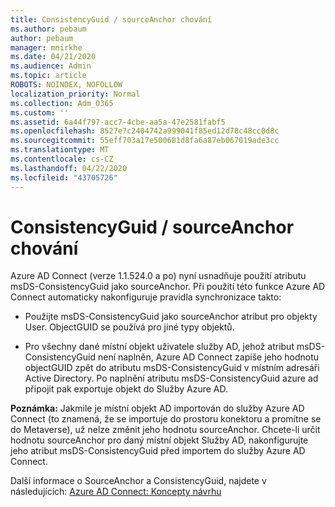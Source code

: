 ```yaml
---
title: ConsistencyGuid / sourceAnchor chování
ms.author: pebaum
author: pebaum
manager: mnirkhe
ms.date: 04/21/2020
ms.audience: Admin
ms.topic: article
ROBOTS: NOINDEX, NOFOLLOW
localization_priority: Normal
ms.collection: Adm_O365
ms.custom: ''
ms.assetid: 6a44f797-acc7-4cbe-aa5a-47e2581fabf5
ms.openlocfilehash: 8527e7c2404742a999041f85ed12d78c48cc0d8c
ms.sourcegitcommit: 55eff703a17e500681d8fa6a87eb067019ade3cc
ms.translationtype: MT
ms.contentlocale: cs-CZ
ms.lasthandoff: 04/22/2020
ms.locfileid: "43705726"
---
```

# <a name="consistencyguid--sourceanchor-behavior"></a>ConsistencyGuid / sourceAnchor chování

Azure AD Connect (verze 1.1.524.0 a po) nyní usnadňuje použití atributu msDS-ConsistencyGuid jako sourceAnchor. Při použití této funkce Azure AD Connect automaticky nakonfiguruje pravidla synchronizace takto:
  
- Použijte msDS-ConsistencyGuid jako sourceAnchor atribut pro objekty User. ObjectGUID se používá pro jiné typy objektů.
    
- Pro všechny dané místní objekt uživatele služby AD, jehož atribut msDS-ConsistencyGuid není naplněn, Azure AD Connect zapíše jeho hodnotu objectGUID zpět do atributu msDS-ConsistencyGuid v místním adresáři Active Directory. Po naplnění atributu msDS-ConsistencyGuid azure ad připojit pak exportuje objekt do Služby Azure AD.
    
 **Poznámka:** Jakmile je místní objekt AD importován do služby Azure AD Connect (to znamená, že se importuje do prostoru konektoru a promítne se do Metaverse), už nelze změnit jeho hodnotu sourceAnchor. Chcete-li určit hodnotu sourceAnchor pro daný místní objekt Služby AD, nakonfigurujte jeho atribut msDS-ConsistencyGuid před importem do služby Azure AD Connect. 
  
Další informace o SourceAnchor a ConsistencyGuid, najdete v následujících: [Azure AD Connect: Koncepty návrhu](https://docs.microsoft.com/azure/active-directory/connect/active-directory-aadconnect-design-concepts)
  

